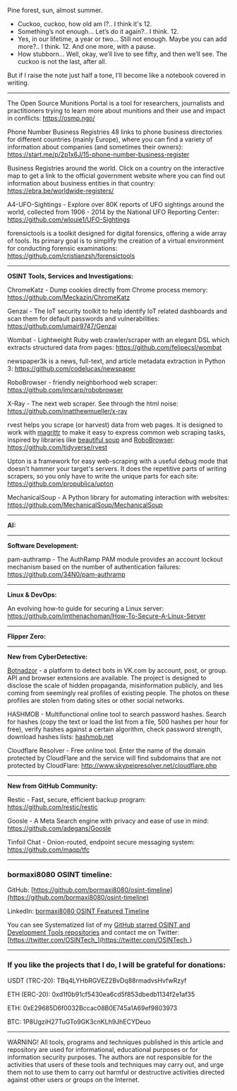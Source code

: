 
Pine forest, sun, almost summer.
- Cuckoo, cuckoo, how old am I?..
I think it's 12.
- Something’s not enough... Let’s do it again?..
I think. 12.
- Yes, in our lifetime, a year or two... Still not enough. Maybe you can add more?..
I think. 12. And one more, with a pause.
- How stubborn... Well, okay, we’ll live to see fifty, and then we’ll see. The cuckoo is not the last, after all.



But if I raise the note just half a tone, I’ll become like a notebook covered in writing.

----

The Open Source Munitions Portal is a tool for researchers, journalists and practitioners trying to learn more about munitions and their use and impact in conflicts: https://osmp.ngo/

Phone Number Business Registries 48 links to phone business directories for different countries (mainly Europe), where you can find a variety of information about companies (and sometimes their owners): https://start.me/p/2p1x6J/15-phone-number-business-register

Business Registries around the world. Click on a country on the interactive map to get a link to the official government website where you can find out information about business entities in that country: https://ebra.be/worldwide-registers/

A4-UFO-Sightings - Explore over 80K reports of UFO sightings around the world, collected from 1906 - 2014 by the National UFO Reporting Center: https://github.com/wlouie1/UFO-Sightings

forensictools is a toolkit designed for digital forensics, offering a wide array of tools. Its primary goal is to simplify the creation of a virtual environment for conducting forensic examinations: https://github.com/cristianzsh/forensictools

----

**OSINT Tools, Services and Investigations:**

ChromeKatz - Dump cookies directly from Chrome process memory: https://github.com/Meckazin/ChromeKatz

Genzai - The IoT security toolkit to help identify IoT related dashboards and scan them for default passwords and vulnerabilities: https://github.com/umair9747/Genzai

Wombat - Lightweight Ruby web crawler/scraper with an elegant DSL which extracts structured data from pages: https://github.com/felipecsl/wombat

newspaper3k is a news, full-text, and article metadata extraction in Python 3: https://github.com/codelucas/newspaper

RoboBrowser - friendly neighborhood web scraper: https://github.com/jmcarp/robobrowser

X-Ray - The next web scraper. See through the html noise: https://github.com/matthewmueller/x-ray

rvest helps you scrape (or harvest) data from web pages. It is designed to work with [magrittr](https://github.com/tidyverse/magrittr) to make it easy to express common web scraping tasks, inspired by libraries like [beautiful soup](https://www.crummy.com/software/BeautifulSoup/) and [RoboBrowser](http://robobrowser.readthedocs.io/en/latest/readme.html): https://github.com/tidyverse/rvest

Upton is a framework for easy web-scraping with a useful debug mode that doesn't hammer your target's servers. It does the repetitive parts of writing scrapers, so you only have to write the unique parts for each site: https://github.com/propublica/upton

MechanicalSoup - A Python library for automating interaction with websites: https://github.com/MechanicalSoup/MechanicalSoup

----

**AI:**



---

**Software Development:**

pam-authramp - The AuthRamp PAM module provides an account lockout mechanism based on the number of authentication failures: https://github.com/34N0/pam-authramp

----

**Linux & DevOps:**

An evolving how-to guide for securing a Linux server: https://github.com/imthenachoman/How-To-Secure-A-Linux-Server

----

**Flipper Zero:**



----

**New from CyberDetective:**

[Botnadzor](https://botnadzor.org/) - a platform to detect bots in VK.com by account, post, or group. API and browser extensions are available. The project is designed to disclose the scale of hidden propaganda, misinformation publicly, and lies coming from seemingly real profiles of existing people. The photos on these profiles are stolen from dating sites or other social networks.

HASHMOB - Multifunctional online tool to search password hashes. Search for hashes (copy the text or load the list from a file, 500 hashes per hour for free), verify hashes against a certain algorithm, check password strength, download hashes lists: [hashmob.net](https://hashmob.net)

Cloudflare Resolver - Free online tool. Enter the name of the domain protected by CloudFlare and the service will find subdomains that are not protected by CloudFlare: http://www.skypeipresolver.net/cloudflare.php

----

**New from GitHub Community:**

Restic - Fast, secure, efficient backup program: https://github.com/restic/restic

Goosle - A Meta Search engine with privacy and ease of use in mind: https://github.com/adegans/Goosle

Tinfoil Chat - Onion-routed, endpoint secure messaging system: https://github.com/maqp/tfc

----
### bormaxi8080 OSINT timeline:

GitHub: [https://github.com/bormaxi8080/osint-timeline](https://github.com/bormaxi8080/osint-timeline)

LinkedIn: [bormaxi8080 OSINT Featured Timeline](https://www.linkedin.com/in/osintech/details/featured/)

You can see Systematized list of my [GitHub starred OSINT and Development Tools repositories](https://github.com/bormaxi8080/github-starred-repos-builder/blob/main/starred_repos.md)
and contact me on Twitter: [https://twitter.com/OSINTech_](https://twitter.com/OSINTech_)

----
### If you like the projects that I do, I will be grateful for donations:

USDT (TRC-20): TBq4LYHbRGVEZ2BvDq88rmadvsHvfwRzyf

ETH (ERC-20): 0xd1f0b91cf5430ea6cd5f853dbedb1134f2e1af35

ETH: 0xE29685D6f0032Bccac08B0E745a1A69ef9803973

BTC: 1P8UgziH27TuGTo9GK3cnKLh9JhECYDeuo

----

WARNING! All tools, programs and techniques published in this article and repository are used for informational, educational purposes or for information security purposes. The authors are not responsible for the activities that users of these tools and techniques may carry out, and urge them not to use them to carry out harmful or destructive activities directed against other users or groups on the Internet.
